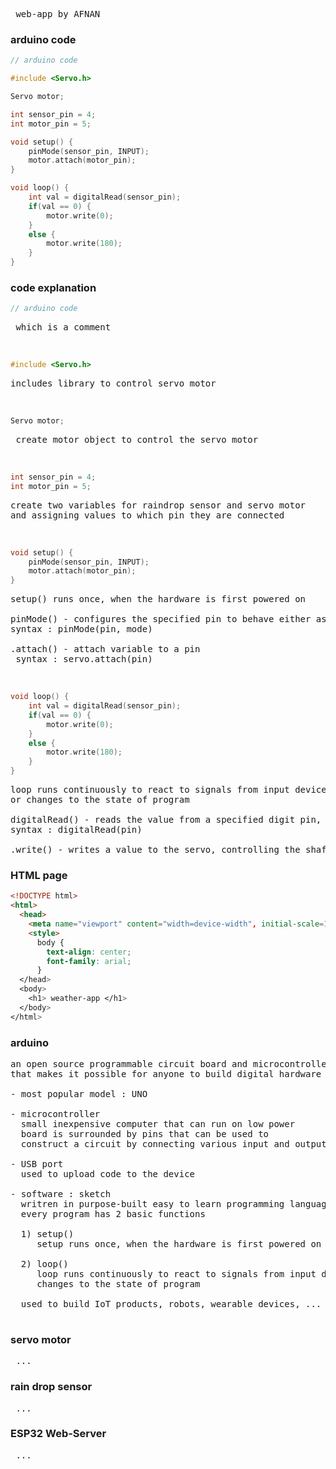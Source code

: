 <pre> web-app by AFNAN <br></pre>
### arduino code
```ino
// arduino code

#include <Servo.h>

Servo motor;

int sensor_pin = 4;
int motor_pin = 5;

void setup() {
    pinMode(sensor_pin, INPUT);
    motor.attach(motor_pin);
}

void loop() {
    int val = digitalRead(sensor_pin);
    if(val == 0) {
        motor.write(0);
    }
    else {
        motor.write(180);
    }
}

```
### code explanation
```ino
// arduino code
```
<pre> which is a comment </pre>
<br>

```ino
#include <Servo.h>
```
<pre>includes library to control servo motor
</pre><br>

```ino
Servo motor;
```
<pre> create motor object to control the servo motor </pre><br>

```ino
int sensor_pin = 4;
int motor_pin = 5;
```

<pre>create two variables for raindrop sensor and servo motor<br>and assigning values to which pin they are connected</pre><br>

```ino
void setup() {
    pinMode(sensor_pin, INPUT);
    motor.attach(motor_pin);
}
```
<pre>setup() runs once, when the hardware is first powered on<br>
pinMode() - configures the specified pin to behave either as an input or an output<br>syntax : pinMode(pin, mode)<br>
.attach() - attach variable to a pin<br> syntax : servo.attach(pin)</pre><br>

```ino
void loop() {
    int val = digitalRead(sensor_pin);
    if(val == 0) {
        motor.write(0);
    }
    else {
        motor.write(180);
    }
}
```
<pre>loop runs continuously to react to signals from input devices<br>or changes to the state of program<br>
digitalRead() - reads the value from a specified digit pin, either HIGH or LOW<br>syntax : digitalRead(pin)<br>
.write() - writes a value to the servo, controlling the shaft accordingly, set the angle in degrees<br></pre>
### HTML page

```html
<!DOCTYPE html>
<html>
  <head>
    <meta name="viewport" content="width=device-width", initial-scale=1.0">
    <style>
      body {
        text-align: center;
        font-family: arial;
      }
  </head>
  <body>
    <h1> weather-app </h1>
  </body>
</html>
```
### arduino

<pre>an open source programmable circuit board and microcontroller<br>that makes it possible for anyone to build digital hardware products

- most popular model : UNO<br>
- microcontroller
  small inexpensive computer that can run on low power<br>  board is surrounded by pins that can be used to
  construct a circuit by connecting various input and output devices<br>
- USB port
  used to upload code to the device<br>
- software : sketch
  writren in purpose-built easy to learn programming language<br>  every program has 2 basic functions<br>
  1) setup()
     setup runs once, when the hardware is first powered on<br>
  2) loop()
     loop runs continuously to react to signals from input devices or
     changes to the state of program

  used to build IoT products, robots, wearable devices, ...
   </pre>

   ### servo motor

   <pre> ... </pre>

   ### rain drop sensor

   <pre> ... </pre>

   ### ESP32 Web-Server

   <pre> ... </pre>
